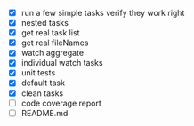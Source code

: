 + [x] run a few simple tasks verify they work right
+ [x] nested tasks
+ [x] get real task list
+ [x] get real fileNames
+ [x] watch aggregate
+ [x] individual watch tasks
+ [x] unit tests
+ [x] default task
+ [x] clean tasks
+ [ ] code coverage report
+ [ ] README.md
